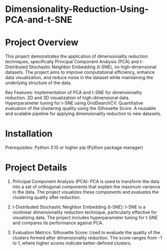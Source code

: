 # Dimensionality-Reduction-Using-PCA-and-t-SNE
# Project Overview
This project demonstrates the application of dimensionality reduction techniques, specifically Principal Component Analysis (PCA) and t-Distributed Stochastic Neighbor Embedding (t-SNE), on high-dimensional datasets. The project aims to improve computational efficiency, enhance data visualization, and reduce noise in the dataset while maintaining the underlying structure of the data.

Key Features: Implementation of PCA and t-SNE for dimensionality reduction. 2D and 3D visualization of high-dimensional data. Hyperparameter tuning for t-SNE using GridSearchCV. Quantitative evaluation of the clustering quality using the Silhouette Score. A reusable and scalable pipeline for applying dimensionality reduction to new datasets.
# Installation
Prerequisites: Python 3.10 or higher pip (Python package manager)
# Project Details
1. Principal Component Analysis (PCA): PCA is used to transform the data into a set of orthogonal components that explain the maximum variance in the data. The project visualizes these components and evaluates the clustering quality after reduction.

2. t-Distributed Stochastic Neighbor Embedding (t-SNE): t-SNE is a nonlinear dimensionality reduction technique, particularly effective for visualizing data. The project includes hyperparameter tuning for t-SNE and compares its performance against PCA.

3. Evaluation Metrics: Silhouette Score: Used to evaluate the quality of the clusters formed after dimensionality reduction. The score ranges from -1 to 1, where higher scores indicate better-defined clusters.
